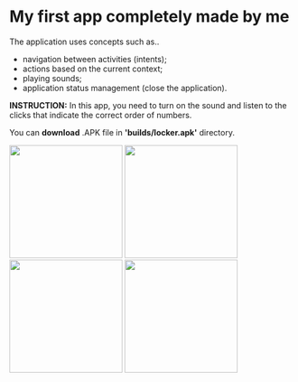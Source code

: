 # My first app completely made by me
The application uses concepts such as..
- navigation between activities (intents);
- actions based on the current context;
- playing sounds;
- application status management (close the application).

**INSTRUCTION:**
In this app, you need to turn on the sound and listen to the clicks that indicate the correct order of numbers.

You can **download** .APK file in **'builds/locker.apk'** directory.

<p>
  <img src="https://user-images.githubusercontent.com/81878781/167269327-b40fda2c-7550-42c8-bda7-391b785053c8.png" width="200">
  <img src="https://user-images.githubusercontent.com/81878781/167269330-83132edd-9d6a-43ec-930e-f3daed029a2e.png" width="200">
  <img src="https://user-images.githubusercontent.com/81878781/167269332-b24148cb-e754-4503-949f-4c8672bef66f.png" width="200">
  <img src="https://user-images.githubusercontent.com/81878781/167269333-f0125dd3-1ede-4a21-813f-ffba46170e8f.png" width="200">
</p>
